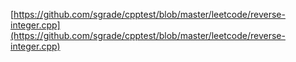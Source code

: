 [https://github.com/sgrade/cpptest/blob/master/leetcode/reverse-integer.cpp](https://github.com/sgrade/cpptest/blob/master/leetcode/reverse-integer.cpp)
